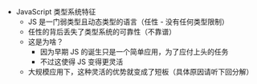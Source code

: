 - JavaScript 类型系统特征
  - JS 是一门弱类型且动态类型的语言（任性 - 没有任何类型限制）
  - 任性的背后丢失了类型系统的可靠性（不靠谱）
  - 这是为啥？
    - 因为早期 JS 的诞生只是一个简单应用，为了应付上头的任务
    - 不过这使得 JS 变得更灵活
  - 大规模应用下，这种灵活的优势就变成了短板（具体原因请听下回分解）
